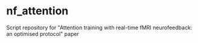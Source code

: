 # nf_attention
Script repository for "Attention training with real-time fMRI neurofeedback: an optimised protocol" paper
